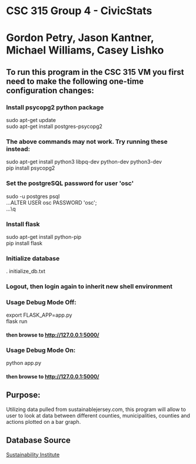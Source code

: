 # CSC 315 Group 4 - CivicStats
# Gordon Petry, Jason Kantner, Michael Williams, Casey Lishko

## To run this program in the CSC 315 VM you first need to make the following one-time configuration changes:

### Install psycopg2 python package
sudo apt-get update  
sudo apt-get install postgres-psycopg2

### The above commands may not work. Try running these instead:
sudo apt-get install python3 libpq-dev python-dev python3-dev  
pip install psycopg2

### Set the postgreSQL password for user 'osc'
sudo -u postgres psql  
...ALTER USER osc PASSWORD 'osc';  
...\q

### Install flask
sudo apt-get install python-pip  
pip install flask

### Initialize database
. initialize_db.txt

### Logout, then login again to inherit new shell environment

### Usage Debug Mode Off:
export FLASK_APP=app.py  
flask run
#### then browse to http://127.0.0.1:5000/

### Usage Debug Mode On:
python app.py
#### then browse to http://127.0.0.1:5000/

## Purpose:
Utilizing data pulled from sustainablejersey.com, this
program will allow to user to look at data between different
counties, municipalities, counties and actions plotted on
a bar graph.

## Database Source

[Sustainability Institute](https://si.tcnj.edu/)
